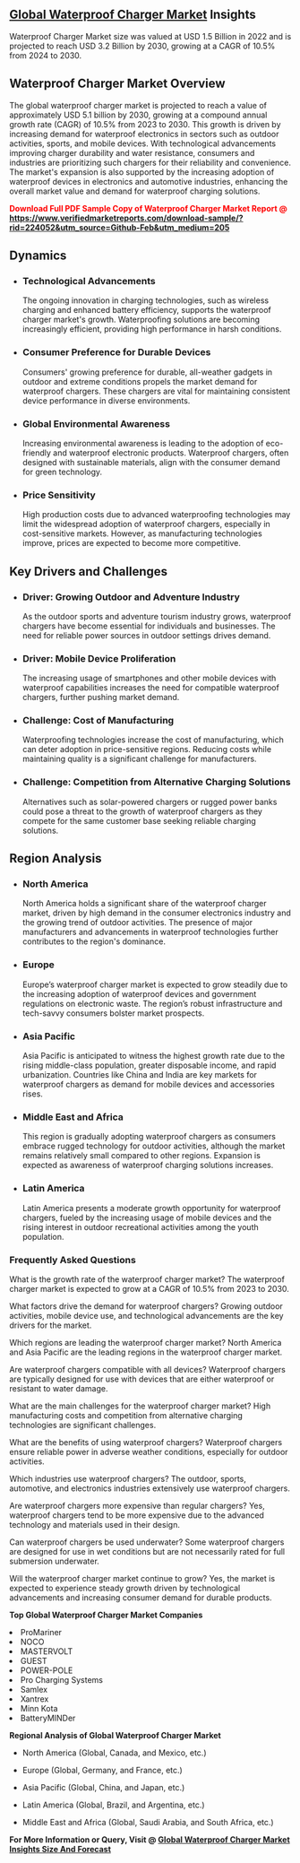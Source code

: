 <h2><a href="https://www.verifiedmarketreports.com/download-sample/?rid=224052&amp;utm_source=Github&amp;utm_medium=205" target="_blank">Global Waterproof Charger Market</a> Insights</h2><p>Waterproof Charger Market size was valued at USD 1.5 Billion in 2022 and is projected to reach USD 3.2 Billion by 2030, growing at a CAGR of 10.5% from 2024 to 2030.</p><p> <h2>Waterproof Charger Market Overview</h2> <p>The global waterproof charger market is projected to reach a value of approximately USD 5.1 billion by 2030, growing at a compound annual growth rate (CAGR) of 10.5% from 2023 to 2030. This growth is driven by increasing demand for waterproof electronics in sectors such as outdoor activities, sports, and mobile devices. With technological advancements improving charger durability and water resistance, consumers and industries are prioritizing such chargers for their reliability and convenience. The market's expansion is also supported by the increasing adoption of waterproof devices in electronics and automotive industries, enhancing the overall market value and demand for waterproof charging solutions.</p> <p><strong><p><span class=""><span style="color: #ff0000;"><strong>Download Full PDF Sample Copy of Waterproof Charger Market Report</strong> @ </span><a href="https://www.verifiedmarketreports.com/download-sample/?rid=224052&amp;utm_source=Github-Feb&amp;utm_medium=205" target="_blank">https://www.verifiedmarketreports.com/download-sample/?rid=224052&amp;utm_source=Github-Feb&amp;utm_medium=205</a></span></p></strong></p> <h2>Dynamics</h2> <ul> <li><h3>Technological Advancements</h3> The ongoing innovation in charging technologies, such as wireless charging and enhanced battery efficiency, supports the waterproof charger market's growth. Waterproofing solutions are becoming increasingly efficient, providing high performance in harsh conditions.</li> <li><h3>Consumer Preference for Durable Devices</h3> Consumers' growing preference for durable, all-weather gadgets in outdoor and extreme conditions propels the market demand for waterproof chargers. These chargers are vital for maintaining consistent device performance in diverse environments.</li> <li><h3>Global Environmental Awareness</h3> Increasing environmental awareness is leading to the adoption of eco-friendly and waterproof electronic products. Waterproof chargers, often designed with sustainable materials, align with the consumer demand for green technology.</li> <li><h3>Price Sensitivity</h3> High production costs due to advanced waterproofing technologies may limit the widespread adoption of waterproof chargers, especially in cost-sensitive markets. However, as manufacturing technologies improve, prices are expected to become more competitive.</li> </ul> <h2>Key Drivers and Challenges</h2> <ul> <li><h3>Driver: Growing Outdoor and Adventure Industry</h3> As the outdoor sports and adventure tourism industry grows, waterproof chargers have become essential for individuals and businesses. The need for reliable power sources in outdoor settings drives demand.</li> <li><h3>Driver: Mobile Device Proliferation</h3> The increasing usage of smartphones and other mobile devices with waterproof capabilities increases the need for compatible waterproof chargers, further pushing market demand.</li> <li><h3>Challenge: Cost of Manufacturing</h3> Waterproofing technologies increase the cost of manufacturing, which can deter adoption in price-sensitive regions. Reducing costs while maintaining quality is a significant challenge for manufacturers.</li> <li><h3>Challenge: Competition from Alternative Charging Solutions</h3> Alternatives such as solar-powered chargers or rugged power banks could pose a threat to the growth of waterproof chargers as they compete for the same customer base seeking reliable charging solutions.</li> </ul> <h2>Region Analysis</h2> <ul> <li><h3>North America</h3> North America holds a significant share of the waterproof charger market, driven by high demand in the consumer electronics industry and the growing trend of outdoor activities. The presence of major manufacturers and advancements in waterproof technologies further contributes to the region's dominance.</li> <li><h3>Europe</h3> Europe’s waterproof charger market is expected to grow steadily due to the increasing adoption of waterproof devices and government regulations on electronic waste. The region’s robust infrastructure and tech-savvy consumers bolster market prospects.</li> <li><h3>Asia Pacific</h3> Asia Pacific is anticipated to witness the highest growth rate due to the rising middle-class population, greater disposable income, and rapid urbanization. Countries like China and India are key markets for waterproof chargers as demand for mobile devices and accessories rises.</li> <li><h3>Middle East and Africa</h3> This region is gradually adopting waterproof chargers as consumers embrace rugged technology for outdoor activities, although the market remains relatively small compared to other regions. Expansion is expected as awareness of waterproof charging solutions increases.</li> <li><h3>Latin America</h3> Latin America presents a moderate growth opportunity for waterproof chargers, fueled by the increasing usage of mobile devices and the rising interest in outdoor recreational activities among the youth population.</li> </ul> <h3>Frequently Asked Questions</h3> <p>What is the growth rate of the waterproof charger market? The waterproof charger market is expected to grow at a CAGR of 10.5% from 2023 to 2030.</p> <p>What factors drive the demand for waterproof chargers? Growing outdoor activities, mobile device use, and technological advancements are the key drivers for the market.</p> <p>Which regions are leading the waterproof charger market? North America and Asia Pacific are the leading regions in the waterproof charger market.</p> <p>Are waterproof chargers compatible with all devices? Waterproof chargers are typically designed for use with devices that are either waterproof or resistant to water damage.</p> <p>What are the main challenges for the waterproof charger market? High manufacturing costs and competition from alternative charging technologies are significant challenges.</p> <p>What are the benefits of using waterproof chargers? Waterproof chargers ensure reliable power in adverse weather conditions, especially for outdoor activities.</p> <p>Which industries use waterproof chargers? The outdoor, sports, automotive, and electronics industries extensively use waterproof chargers.</p> <p>Are waterproof chargers more expensive than regular chargers? Yes, waterproof chargers tend to be more expensive due to the advanced technology and materials used in their design.</p> <p>Can waterproof chargers be used underwater? Some waterproof chargers are designed for use in wet conditions but are not necessarily rated for full submersion underwater.</p> <p>Will the waterproof charger market continue to grow? Yes, the market is expected to experience steady growth driven by technological advancements and increasing consumer demand for durable products.</p> </p><p><strong>Top Global Waterproof Charger Market Companies</strong></p><div data-test-id=""><p><li>ProMariner</li><li> NOCO</li><li> MASTERVOLT</li><li> GUEST</li><li> POWER-POLE</li><li> Pro Charging Systems</li><li> Samlex</li><li> Xantrex</li><li> Minn Kota</li><li> BatteryMINDer</li></p><div><strong>Regional Analysis of&nbsp;Global Waterproof Charger Market</strong></div><ul><li dir="ltr"><p dir="ltr">North America&nbsp;(Global, Canada, and Mexico, etc.)</p></li><li dir="ltr"><p dir="ltr">Europe (Global, Germany, and France, etc.)</p></li><li dir="ltr"><p dir="ltr">Asia Pacific&nbsp;(Global, China, and Japan, etc.)</p></li><li dir="ltr"><p dir="ltr">Latin America&nbsp;(Global, Brazil, and Argentina, etc.)</p></li><li dir="ltr">Middle East and Africa&nbsp;(Global, Saudi Arabia, and South Africa, etc.)</li></ul><p><strong>For More Information or Query, Visit @&nbsp;</strong><strong><a href="https://www.verifiedmarketreports.com/product/waterproof-charger-market/?utm_source=Github&amp;utm_medium=205" target="_blank">Global Waterproof Charger Market Insights Size And Forecast</a></strong></p></div>
